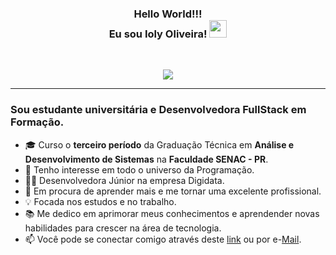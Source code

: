 <h3 align="center">
	Hello World!!!
  <br/>
  Eu sou Ioly Oliveira!
  <img src="https://media.giphy.com/media/hvRJCLFzcasrR4ia7z/giphy.gif" width="28">
</h3> 
<br/>

<!-- SVG por DenverCoder1 - https://github.com/DenverCoder1/readme-typing-svg -->
<p align="center">
  <a href="https://github.com/DenverCoder1/readme-typing-svg">
  <img src="https://readme-typing-svg.herokuapp.com?lines=Estudante+de+Análise+e+Desenvolvimento+de+Sistemas;Dev+FullStack+em+Formação;Sempre%20aprendendo%20novas%20coisas&center=true&width=640&height=45"></a>
</p>

---
<!-- <h1><img src="https://raw.githubusercontent.com/aemmadi/aemmadi/master/wave.gif" width="30px"> Eu sou Ioly Oliveira!</h1> -->
<h3>Sou estudante universitária e Desenvolvedora FullStack em Formação.</h3>

- 🎓 Curso o **terceiro período** da Graduação Técnica em **Análise e Desenvolvimento de Sistemas** na **Faculdade SENAC - PR**. <br>
- 👀 Tenho interesse em todo o universo da Programação.
- 👩‍💻 Desenvolvedora Júnior na empresa Digidata.
- 💞️ Em procura de aprender mais e me tornar uma excelente profissional.
- 💡 Focada nos estudos e no trabalho. <br>
- 📚 Me dedico em aprimorar meus conhecimentos e aprendender novas habilidades para crescer na área de tecnologia.
- 📫 Você pode se conectar comigo através deste [link](https://www.linkedin.com/in/iolymmoliveira/) ou por e-[Mail](mailto:iolymmoliveira@gmail.com).
